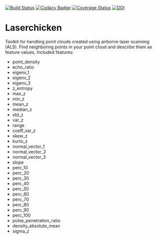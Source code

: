 [![Build Status](https://travis-ci.org/eEcoLiDAR/laserchicken.svg?branch=master)](https://travis-ci.org/eEcoLiDAR/eEcoLiDAR)
[![Codacy Badge](https://api.codacy.com/project/badge/Grade/6e3836750fe14f34ba85e26956e8ef10)](https://www.codacy.com/app/c-meijer/eEcoLiDAR?utm_source=www.github.com&amp;utm_medium=referral&amp;utm_content=eEcoLiDAR/eEcoLiDAR&amp;utm_campaign=Badge_Grade)
[![Coverage Status](https://coveralls.io/repos/github/eEcoLiDAR/eEcoLiDAR/badge.svg)](https://coveralls.io/github/eEcoLiDAR/eEcoLiDAR)
[![DOI](https://zenodo.org/badge/95649056.svg)](https://zenodo.org/badge/latestdoi/95649056)

# Laserchicken

Toolkit for handling point clouds created using airborne laser scanning (ALS). Find neighboring points in your point cloud and describe them as feature values. Included features:

 - point_density
 - echo_ratio
 - eigenv_1
 - eigenv_2
 - eigenv_3
 - z_entropy
 - max_z
 - min_z
 - mean_z
 - median_z
 - std_z
 - var_z
 - range
 - coeff_var_z
 - skew_z
 - kurto_z
 - normal_vector_1
 - normal_vector_2
 - normal_vector_3
 - slope
 - perc_10
 - perc_20
 - perc_30
 - perc_40
 - perc_50
 - perc_60
 - perc_70
 - perc_80
 - perc_90
 - perc_100
 - pulse_penetration_ratio
 - density_absolute_mean
 - sigma_z




